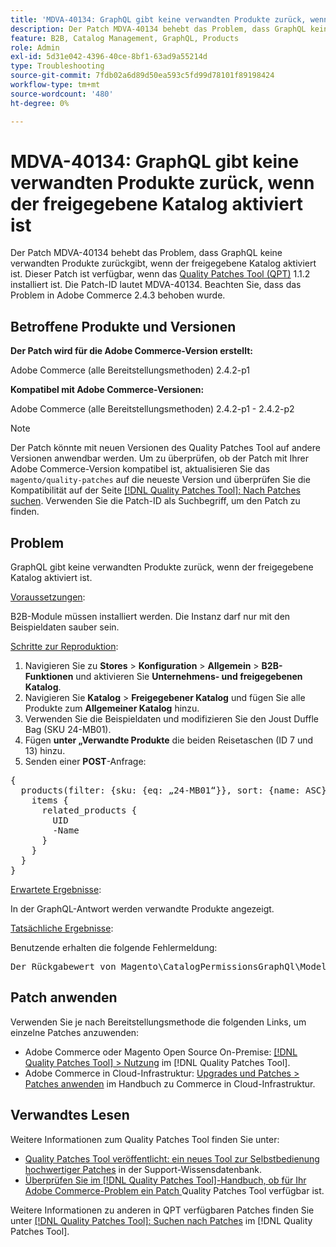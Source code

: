 ```yaml
---
title: 'MDVA-40134: GraphQL gibt keine verwandten Produkte zurück, wenn der freigegebene Katalog aktiviert ist'
description: Der Patch MDVA-40134 behebt das Problem, dass GraphQL keine verwandten Produkte zurückgibt, wenn der freigegebene Katalog aktiviert ist. Dieser Patch ist verfügbar, wenn das [Quality Patches Tool (QPT)](https://experienceleague.adobe.com/en/docs/commerce-operations/tools/quality-patches-tool/quality-patches-tool-to-self-serve-quality-patches) 1.1.2 installiert ist. Die Patch-ID lautet MDVA-40134. Beachten Sie, dass das Problem in Adobe Commerce 2.4.3 behoben wurde.
feature: B2B, Catalog Management, GraphQL, Products
role: Admin
exl-id: 5d31e042-4396-40ce-8bf1-63ad9a55214d
type: Troubleshooting
source-git-commit: 7fdb02a6d89d50ea593c5fd99d78101f89198424
workflow-type: tm+mt
source-wordcount: '480'
ht-degree: 0%

---
```


# MDVA-40134: GraphQL gibt keine verwandten Produkte zurück, wenn der freigegebene Katalog aktiviert ist

Der Patch MDVA-40134 behebt das Problem, dass GraphQL keine verwandten Produkte zurückgibt, wenn der freigegebene Katalog aktiviert ist. Dieser Patch ist verfügbar, wenn das [Quality Patches Tool (QPT)](https://experienceleague.adobe.com/en/docs/commerce-operations/tools/quality-patches-tool/quality-patches-tool-to-self-serve-quality-patches) 1.1.2 installiert ist. Die Patch-ID lautet MDVA-40134. Beachten Sie, dass das Problem in Adobe Commerce 2.4.3 behoben wurde.

## Betroffene Produkte und Versionen

**Der Patch wird für die Adobe Commerce-Version erstellt:**

Adobe Commerce (alle Bereitstellungsmethoden) 2.4.2-p1

**Kompatibel mit Adobe Commerce-Versionen:**

Adobe Commerce (alle Bereitstellungsmethoden) 2.4.2-p1 - 2.4.2-p2

>[!NOTE]
>
>Der Patch könnte mit neuen Versionen des Quality Patches Tool auf andere Versionen anwendbar werden. Um zu überprüfen, ob der Patch mit Ihrer Adobe Commerce-Version kompatibel ist, aktualisieren Sie das `magento/quality-patches` auf die neueste Version und überprüfen Sie die Kompatibilität auf der Seite [[!DNL Quality Patches Tool]: Nach Patches suchen](https://experienceleague.adobe.com/en/docs/commerce-operations/tools/quality-patches-tool/quality-patches-tool-to-self-serve-quality-patches). Verwenden Sie die Patch-ID als Suchbegriff, um den Patch zu finden.

## Problem

GraphQL gibt keine verwandten Produkte zurück, wenn der freigegebene Katalog aktiviert ist.

<u>Voraussetzungen</u>:

B2B-Module müssen installiert werden.
Die Instanz darf nur mit den Beispieldaten sauber sein.

<u>Schritte zur Reproduktion</u>:

1. Navigieren Sie zu **Stores** > **Konfiguration** > **Allgemein** > **B2B-Funktionen** und aktivieren Sie **Unternehmens- und freigegebenen Katalog**.
1. Navigieren Sie **Katalog** > **Freigegebener Katalog** und fügen Sie alle Produkte zum **Allgemeiner Katalog** hinzu.
1. Verwenden Sie die Beispieldaten und modifizieren Sie den Joust Duffle Bag (SKU 24-MB01).
1. Fügen **unter „Verwandte Produkte** die beiden Reisetaschen (ID 7 und 13) hinzu.
1. Senden einer **POST**-Anfrage:

<pre>&lbrace;
  products(filter: {sku: {eq: „24-MB01“}}, sort: {name: ASC}) &lbrace;
    items &lbrace;
      related_products &lbrace;
        UID
        -Name
      &rbrace;
    &rbrace;
  &rbrace;
&rbrace;</pre>

<u>Erwartete Ergebnisse</u>:

In der GraphQL-Antwort werden verwandte Produkte angezeigt.

<u>Tatsächliche Ergebnisse</u>:

Benutzende erhalten die folgende Fehlermeldung:

<pre>Der Rückgabewert von Magento\CatalogPermissionsGraphQl\Model\Store\StoreProcessor::getStoreId() muss vom Typ int sein, null zurückgegeben &lbrace;„Exception“:“[Objekt] (GraphQL\\Error\\Error(Code: 0): Der Rückgabewert von Magento\\CatalogPermissionsGraphQl\\Model\\Store\\StoreProcessor::getStoreId() muss vom Typ int sein, null zurückgegeben </pre>

## Patch anwenden

Verwenden Sie je nach Bereitstellungsmethode die folgenden Links, um einzelne Patches anzuwenden:

* Adobe Commerce oder Magento Open Source On-Premise: [[!DNL Quality Patches Tool] > Nutzung](/help/tools/quality-patches-tool/usage.md) im [!DNL Quality Patches Tool].
* Adobe Commerce in Cloud-Infrastruktur: [Upgrades und Patches > Patches anwenden](https://experienceleague.adobe.com/docs/commerce-cloud-service/user-guide/develop/upgrade/apply-patches.html) im Handbuch zu Commerce in Cloud-Infrastruktur.

## Verwandtes Lesen

Weitere Informationen zum Quality Patches Tool finden Sie unter:

* [Quality Patches Tool veröffentlicht: ein neues Tool zur Selbstbedienung hochwertiger Patches](https://experienceleague.adobe.com/en/docs/commerce-operations/tools/quality-patches-tool/quality-patches-tool-to-self-serve-quality-patches) in der Support-Wissensdatenbank.
* [Überprüfen Sie im [!DNL Quality Patches Tool]-Handbuch, ob für Ihr Adobe Commerce-Problem ein Patch ](/help/tools/quality-patches-tool/patches-available-in-qpt/check-patch-for-magento-issue-with-magento-quality-patches.md) Quality Patches Tool verfügbar ist.

Weitere Informationen zu anderen in QPT verfügbaren Patches finden Sie unter [[!DNL Quality Patches Tool]: Suchen nach Patches](https://experienceleague.adobe.com/tools/commerce-quality-patches/index.html) im [!DNL Quality Patches Tool].
